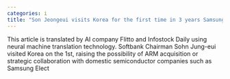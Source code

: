 ```yaml
---
categories: i
title: "Son Jeongeui visits Korea for the first time in 3 years Samsungs ARM discussion begins in earnest"
---
```

This article is translated by AI company Flitto and Infostock Daily using neural machine translation technology. Softbank Chairman Sohn Jung-eui visited Korea on the 1st, raising the possibility of ARM acquisition or strategic collaboration with domestic semiconductor companies such as Samsung Elect